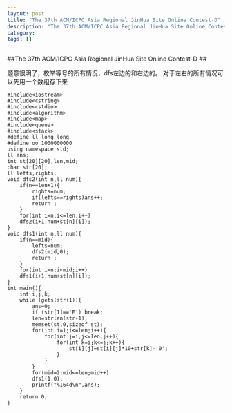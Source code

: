 ```yaml
---
layout: post
title: "The 37th ACM/ICPC Asia Regional JinHua Site Online Contest-D"
description: "The 37th ACM/ICPC Asia Regional JinHua Site Online Contest-D"
category:
tags: []
---
```


##The 37th ACM/ICPC Asia Regional JinHua Site Online Contest-D ##


题意很明了，枚举等号的所有情况，dfs左边的和右边的。
对于左右的所有情况可以先用一个数组存下来

	#include<iostream>
	#include<cstring>
	#include<cstdio>
	#include<algorithm>
	#include<map>
	#include<queue>
	#include<stack>
	#define ll long long
	#define oo 1000000000
	using namespace std;
	ll ans;
	int st[20][20],len,mid;
	char str[20];
	ll lefts,rights;
	void dfs2(int n,ll num){
		if(n==len+1){
			rights=num;
			if(lefts==rights)ans++;
			return ;
		}
		for(int i=n;i<=len;i++)
		dfs2(i+1,num+st[n][i]);
	}
	void dfs1(int n,ll num){
		if(n==mid){
			lefts=num;
			dfs2(mid,0);
			return ;
		}
		for(int i=n;i<mid;i++)
		dfs1(i+1,num+st[n][i]);
	}
	int main(){
		int i,j,k;
		while (gets(str+1)){
			ans=0;
			if (str[1]=='E') break;
			len=strlen(str+1);
			memset(st,0,sizeof st);
			for(int i=1;i<=len;i++){
				for(int j=i;j<=len;j++){
					for(int k=i;k<=j;k++){
						st[i][j]=st[i][j]*10+str[k]-'0';
					}
				}
			}
			for(mid=2;mid<=len;mid++)
			dfs1(1,0);
			printf("%I64d\n",ans);
		}
		return 0;
	}